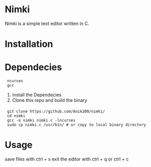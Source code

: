 # Nimki
Nimki is a simple text editor written in C.
# Installation
  # Dependecies
     ncurses
     gcc
1. install the Dependecies
2. Clone this repo and build the binary
####
     git clone https://github.com/Anik200/nimki/
     cd nimki
     gcc -o nimki nimki.c -lncurses
     sudo cp nimki.c /usr/bin/ # or copy to local binary directory
# Usage
save files with ctrl + s
exit the editor with ctrl + q or ctrl + c
     
